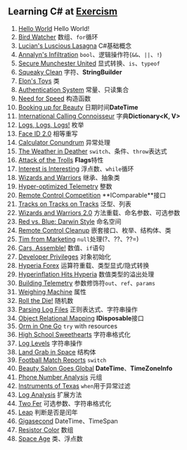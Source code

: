 ## Learning C# at [Exercism](https://exercism.org/tracks/csharp)
1. [Hello World](./hello-world/HelloWorld.cs) Hello World!
2. [Bird Watcher](./bird-watcher/BirdWatcher.cs) 数组、`for`循环
3. [Lucian's Luscious Lasagna](./lucians-luscious-lasagna/LuciansLusciousLasagna.cs) C#基础概念
4. [Annalyn's Infiltration](./annalyns-infiltration/AnnalynsInfiltration.cs) `bool`、逻辑操作符(`&&`、`||`、`!`)
5. [Secure Munchester United](./secure-munchester-united/SecureMunchesterUnited.cs) 显式转换、`is`、`typeof`
6. [Squeaky Clean](./squeaky-clean/SqueakyClean.cs) 字符、**StringBuilder**
7. [Elon's Toys](./elons-toys/ElonsToys.cs) 类
8. [Authentication System](./authentication-system/AuthenticationSystem.cs) 常量、只读集合
9. [Need for Speed](./need-for-speed/NeedForSpeed.cs) 构造函数
10. [Booking up for Beauty](./booking-up-for-beauty/BookingUpForBeauty.cs) 日期时间**DateTime**
11. [International Calling Connoisseur](./international-calling-connoisseur/InternationalCallingConnoisseur.cs) 字典**Dictionary<K, V>**
12. [Logs, Logs, Logs!](./logs-logs-logs/LogsLogsLogs.cs) 枚举
13. [Face ID 2.0](./faceid-2/Faceid2.cs) 相等重写
14. [Calculator Conundrum](./calculator-conundrum/CalculatorConundrum.cs) 异常处理
15. [The Weather in Deather](./the-weather-in-deather/TheWeatherInDeather.cs) `switch`、条件、`throw`表达式
16. [Attack of the Trolls](./attack-of-the-trolls/AttackOfTheTrolls.cs) **Flags**特性
17. [Interest is Interesting](./interest-is-interesting/InterestIsInteresting.cs) 浮点数、`while`循环
18. [Wizards and Warriors](./wizards-and-warriors/WizardsAndWarriors.cs) 继承、抽象类
19. [Hyper-optimized Telemetry](./hyper-optimized-telemetry/HyperOptimizedTelemetry.cs) 整数
20. [Remote Control Competition](./remote-control-competition/RemoteControlCompetition.cs) **IComparable<T>**接口
21. [Tracks on Tracks on Tracks](./tracks-on-tracks-on-tracks/TracksOnTracksOnTracks.cs) 泛型、列表
22. [Wizards and Warriors 2.0](./wizards-and-warriors-2/WizardsAndWarriors2.cs) 方法重载、命名参数、可选参数
23. [Red vs. Blue: Darwin Style](./red-vs-blue-darwin-style/RedVsBlueDarwinStyle.cs) 命名空间
24. [Remote Control Cleanup](./remote-control-cleanup/RemoteControlCleanup.cs) 嵌套接口、枚举、结构体、类
25. [Tim from Marketing](./tim-from-marketing/TimFromMarketing.cs) `null`处理(?、??、??=)
26. [Cars, Assemble!](./cars-assemble/CarsAssemble.cs) 数值、`if`语句
27. [Developer Privileges](./developer-privileges/DeveloperPrivileges.cs) 对象初始化
28. [Hyperia Forex](./hyperia-forex/HyperiaForex.cs) 运算符重载、类型显式/隐式转换
29. [Hyperinflation Hits Hyperia](./hyperinflation-hits-hyperia/HyperinflationHitsHyperia.cs) 数值类型的溢出处理
30. [Building Telemetry](./building-telemetry/BuildingTelemetry.cs) 参数修饰符`out`、`ref`、`params`
31. [Weighing Machine](./weighing-machine/WeighingMachine.cs) 属性
32. [Roll the Die!](./roll-the-die/RollTheDie.cs) 随机数
33. [Parsing Log Files](./parsing-log-files/ParsingLogFiles.cs) 正则表达式、字符串操作
34. [Object Relational Mapping](./object-relational-mapping/ObjectRelationalMapping.cs) **IDisposable**接口
35. [Orm in One Go](./orm-in-one-go/OrmInOneGo.cs) `try` with resources
36. [High School Sweethearts](./high-school-sweethearts/HighSchoolSweethearts.cs) 字符串格式化
37. [Log Levels](./log-levels/LogLevels.cs) 字符串操作
38. [Land Grab in Space](./land-grab-in-space/LandGrabInSpace.cs) 结构体
39. [Football Match Reports](./football-match-reports/FootballMatchReports.cs) `switch`
40. [Beauty Salon Goes Global](./beauty-salon-goes-global/BeautySalonGoesGlobal.cs) **DateTime**、**TimeZoneInfo**
41. [Phone Number Analysis](./phone-number-analysis/PhoneNumberAnalysis.cs) 元组
42. [Instruments of Texas](./instruments-of-texas/InstrumentsOfTexas.cs) `when`用于异常过滤
43. [Log Analysis](./log-analysis/LogAnalysis.cs) 扩展方法
44. [Two Fer](./two-fer/TwoFer.cs) 可选参数、字符串格式化
45. [Leap](./leap/Leap.cs) 判断是否是闰年
46. [Gigasecond](./gigasecond/Gigasecond.cs) DateTime、TimeSpan
47. [Resistor Color](./resistor-color/ResistorColor.cs) 数组
48. [Space Age](./space-age/SpaceAge.cs) 类、浮点数